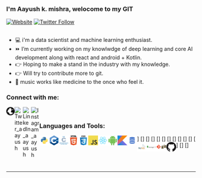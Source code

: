 ### I'm Aayush k. mishra, welocome to my GIT

[![Website](https://img.shields.io/website?label=MY_website&style=for-the-badge&url=https%3A%2F%2FMy_website)](http://testdragon12.000webhostapp.com)
[![Twitter Follow](https://img.shields.io/twitter/follow/Aayush?color=1DA1F2&logo=twitter&style=for-the-badge)](https://twitter.com/intent/follow?original_referer=https%3A%2F%2Fgithub.com%2Fmishra_hars&screen_name=mishra_hars)

## 

- 💻 i'm a data scientist and machine learning enthusiast.
- ⏩ I’m currently working on my knowlwdge of deep learning and core AI development along with react and android + Kotlin.
- 👉 Hoping to make a stand in the industry with my knowledge.
- 👉 Will try to contribute more to git.
- 🎼 music works like medicine to the once who feel it.



### Connect with me:

[<img align="left" alt="my_web" width="22px" src="https://raw.githubusercontent.com/iconic/open-iconic/master/svg/globe.svg" />][website]
[<img align="left" alt="Twitter_aayush" width="22px" src="https://cdn.jsdelivr.net/npm/simple-icons@v3/icons/twitter.svg" />][twitter]
[<img align="left" alt="LinkedIn_aayush" width="22px" src="https://cdn.jsdelivr.net/npm/simple-icons@v3/icons/linkedin.svg" />][linkedin]
[<img align="left" alt="Instagram_aayush" width="22px" src="https://cdn.jsdelivr.net/npm/simple-icons@v3/icons/instagram.svg" />][instagram]

<br />

### Languages and Tools:

<img align="left" alt="Python" width="26px" src="https://raw.githubusercontent.com/github/explore/80688e429a7d4ef2fca1e82350fe8e3517d3494d/topics/python/python.png" />]
[<img align="left" alt="C++" width="26px" src="https://raw.githubusercontent.com/github/explore/80688e429a7d4ef2fca1e82350fe8e3517d3494d/topics/cpp/cpp.png" />]
[<img align="left" alt="C" width="26px" src="https://raw.githubusercontent.com/github/explore/80688e429a7d4ef2fca1e82350fe8e3517d3494d/topics/c/c.png" />]
[<img align="left" alt="HTML5" width="26px" src="https://raw.githubusercontent.com/github/explore/80688e429a7d4ef2fca1e82350fe8e3517d3494d/topics/html/html.png" />]
[<img align="left" alt="CSS3" width="26px" src="https://raw.githubusercontent.com/github/explore/80688e429a7d4ef2fca1e82350fe8e3517d3494d/topics/css/css.png" />]
[<img align="left" alt="JavaScript" width="26px" src="https://raw.githubusercontent.com/github/explore/80688e429a7d4ef2fca1e82350fe8e3517d3494d/topics/javascript/javascript.png" />]
[<img align="left" alt="React" width="26px" src="https://raw.githubusercontent.com/github/explore/80688e429a7d4ef2fca1e82350fe8e3517d3494d/topics/react/react.png" />]
[<img align="left" alt="Android" width="26px" src="https://raw.githubusercontent.com/github/explore/80688e429a7d4ef2fca1e82350fe8e3517d3494d/topics/android/android.png" />]
[<img align="left" alt="Kotlin" width="26px" src="https://raw.githubusercontent.com/github/explore/80688e429a7d4ef2fca1e82350fe8e3517d3494d/topics/kotlin/kotlin.png" />]
[<img align="left" alt="SQL" width="26px" src="https://raw.githubusercontent.com/github/explore/80688e429a7d4ef2fca1e82350fe8e3517d3494d/topics/sql/sql.png" />]
[<img align="left" alt="MySQL" width="26px" src="https://raw.githubusercontent.com/github/explore/80688e429a7d4ef2fca1e82350fe8e3517d3494d/topics/mysql/mysql.png" />]
[<img align="left" alt="MongoDB" width="26px" src="https://raw.githubusercontent.com/github/explore/80688e429a7d4ef2fca1e82350fe8e3517d3494d/topics/mongodb/mongodb.png"/>]
[<img align="left" alt="Git" width="26px" src="https://raw.githubusercontent.com/github/explore/80688e429a7d4ef2fca1e82350fe8e3517d3494d/topics/git/git.png" />]
[<img align="left" alt="GitHub" width="26px" src="https://raw.githubusercontent.com/github/explore/78df643247d429f6cc873026c0622819ad797942/topics/github/github.png"/>]

<br />
<br />

---

[website]: http://testdragon12.000webhostapp.com
[twitter]: https://twitter.com/mishra_hars
[instagram]: https://instagram.com/dragon_storm__
[linkedin]: https://linkedin.com/in/dragon-storm
[webdevplaylist]: https://linkedin.com/in/dragon-storm
